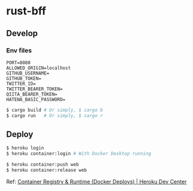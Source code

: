 # rust-bff

## Develop

### Env files

```
PORT=8080
ALLOWED_ORIGIN=localhost
GITHUB_USERNAME=
GITHUB_TOKEN=
TWITTER_ID=
TWITTER_BEARER_TOKEN=
QIITA_BEARER_TOKEN=
HATENA_BASIC_PASSWORD=
```

```sh
$ cargo build # Or simply, $ cargo b
$ cargo run   # Or simply, $ cargo r
```

## Deploy

```sh
$ heroku login
$ heroku container:login # With Docker Desktop running

$ heroku container:push web
$ heroku container:release web
```

Ref: [Container Registry & Runtime (Docker Deploys) | Heroku Dev Center](https://devcenter.heroku.com/articles/container-registry-and-runtime)
